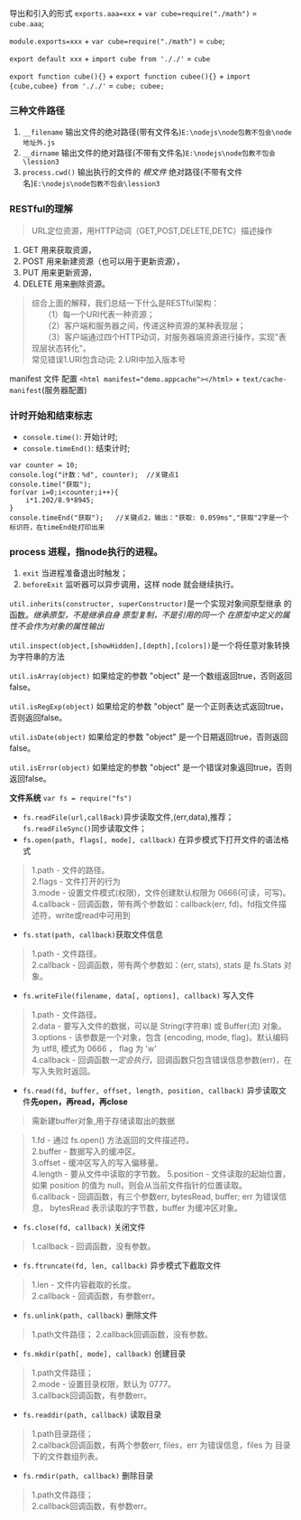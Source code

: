 导出和引入的形式
`exports.aaa=xxx` + `var cube=require("./math")` = `cube.aaa`;

`module.exports=xxx` + `var cube=require("./math")` = `cube`;

`export default xxx` + `import cube from '././'` = `cube`

`export function cube(){}` + `export function cubee(){}` + `import {cube,cubee} from '././'` = `cube; cubee;`


### 三种文件路径  
1. `__filename` 输出文件的绝对路径(带有文件名)`E:\nodejs\node包教不包会\node地址外.js`
2. `__dirname` 输出文件的绝对路径(不带有文件名)`E:\nodejs\node包教不包会\lession3`
3. `process.cwd()` 输出执行的文件的 *根文件* 绝对路径(不带有文件名)`E:\nodejs\node包教不包会\lession3`


### RESTful的理解
> URL定位资源，用HTTP动词（GET,POST,DELETE,DETC）描述操作
1. GET    用来获取资源，
2. POST  用来新建资源（也可以用于更新资源），
3. PUT    用来更新资源，
4. DELETE  用来删除资源。
> 综合上面的解释，我们总结一下什么是RESTful架构：  
　　（1）每一个URI代表一种资源；  
　　（2）客户端和服务器之间，传递这种资源的某种表现层；  
　　（3）客户端通过四个HTTP动词，对服务器端资源进行操作，实现"表现层状态转化"。  
常见错误1.URI包含动词; 2.URI中加入版本号

manifest 文件
配置 `<html manifest="demo.appcache"></html>` + `text/cache-manifest`(服务器配置)


### 计时开始和结束标志
* `console.time()`: 开始计时;
* `console.timeEnd()`: 结束计时;
```
var counter = 10;
console.log("计数：%d", counter);  //关键点1
console.time("获取");
for(var i=0;i<counter;i++){
    i*1.202/8.9*8945;
}
console.timeEnd("获取");   //关键点2，输出："获取: 0.059ms","获取"2字是一个标识符，在timeEnd处打印出来
```

### process 进程，指node执行的进程。
1. `exit` 当进程准备退出时触发；
2. `beforeExit`  监听器可以异步调用，这样 node 就会继续执行。

`util.inherits(constructor, superConstructor)`是一个实现对象间原型继承 的函数。*继承原型，不是继承自身* *原型复制，不是引用的同一个* *在原型中定义的属性不会作为对象的属性输出*

`util.inspect(object,[showHidden],[depth],[colors])`是一个将任意对象转换 为字符串的方法

`util.isArray(object)` 如果给定的参数 "object" 是一个数组返回true，否则返回false。

`util.isRegExp(object)` 如果给定的参数 "object" 是一个正则表达式返回true，否则返回false。

`util.isDate(object)` 如果给定的参数 "object" 是一个日期返回true，否则返回false。

`util.isError(object)` 如果给定的参数 "object" 是一个错误对象返回true，否则返回false。


**文件系统**
`var fs = require("fs")`
* `fs.readFile(url,callBack)`异步读取文件,(err,data),推荐；`fs.readFileSync()`同步读取文件；
* `fs.open(path, flags[, mode], callback)` 在异步模式下打开文件的语法格式
> 1.path - 文件的路径。  
2.flags - 文件打开的行为  
3.mode - 设置文件模式(权限)，文件创建默认权限为 0666(可读，可写)。  
4.callback - 回调函数，带有两个参数如：callback(err, fd)。fd指文件描述符，write或read中可用到

* `fs.stat(path, callback)`获取文件信息
> 1.path - 文件路径。  
2.callback - 回调函数，带有两个参数如：(err, stats), stats 是 fs.Stats 对象。

* `fs.writeFile(filename, data[, options], callback)` 写入文件
> 1.path - 文件路径。  
2.data - 要写入文件的数据，可以是 String(字符串) 或 Buffer(流) 对象。  
3.options - 该参数是一个对象，包含 {encoding, mode, flag}。默认编码为 utf8, 模式为 0666 ， flag 为 'w'  
4.callback - 回调函数*一定会执行*，回调函数只包含错误信息参数(err)，在写入失败时返回。

* `fs.read(fd, buffer, offset, length, position, callback)` 异步读取文件**先open，再read，再close**
> 需新建buffer对象,用于存储读取出的数据

> 1.fd - 通过 fs.open() 方法返回的文件描述符。  
2.buffer - 数据写入的缓冲区。  
3.offset - 缓冲区写入的写入偏移量。  
4.length - 要从文件中读取的字节数。
5.position - 文件读取的起始位置，如果 position 的值为 null，则会从当前文件指针的位置读取。  
6.callback - 回调函数，有三个参数err, bytesRead, buffer; err 为错误信息， bytesRead 表示读取的字节数，buffer 为缓冲区对象。  

* `fs.close(fd, callback)` 关闭文件
> 1.callback - 回调函数，没有参数。

* `fs.ftruncate(fd, len, callback)` 异步模式下截取文件
> 1.len - 文件内容截取的长度。  
2.callback - 回调函数，有参数err。

* `fs.unlink(path, callback)` 删除文件
> 1.path文件路径；
2.callback回调函数，没有参数。

* `fs.mkdir(path[, mode], callback)` 创建目录
> 1.path文件路径；  
2.mode - 设置目录权限，默认为 0777。  
3.callback回调函数，有参数err。

* `fs.readdir(path, callback)` 读取目录
> 1.path目录路径；   
2.callback回调函数，有两个参数err, files，err 为错误信息，files 为 目录下的文件数组列表。

* `fs.rmdir(path, callback)` 删除目录
> 1.path文件路径；  
2.callback回调函数，有参数err。